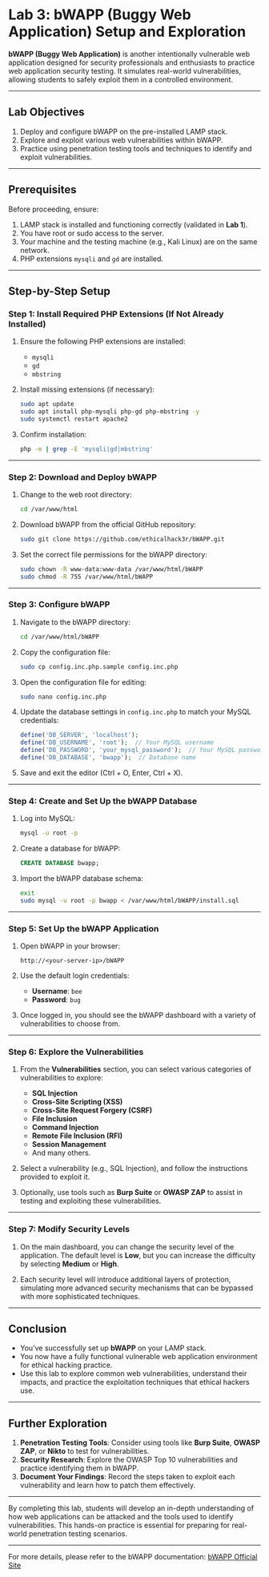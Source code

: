 # Lab 3: bWAPP (Buggy Web Application) Setup and Exploration

**bWAPP (Buggy Web Application)** is another intentionally vulnerable web application designed for security professionals and enthusiasts to practice web application security testing. It simulates real-world vulnerabilities, allowing students to safely exploit them in a controlled environment.

---

## Lab Objectives

1. Deploy and configure bWAPP on the pre-installed LAMP stack.
2. Explore and exploit various web vulnerabilities within bWAPP.
3. Practice using penetration testing tools and techniques to identify and exploit vulnerabilities.

---

## Prerequisites

Before proceeding, ensure:

1. LAMP stack is installed and functioning correctly (validated in **Lab 1**).
2. You have root or sudo access to the server.
3. Your machine and the testing machine (e.g., Kali Linux) are on the same network.
4. PHP extensions `mysqli` and `gd` are installed.

---

## Step-by-Step Setup

### Step 1: Install Required PHP Extensions (If Not Already Installed)

1. Ensure the following PHP extensions are installed:
   - `mysqli`
   - `gd`
   - `mbstring`

2. Install missing extensions (if necessary):
   ```bash
   sudo apt update
   sudo apt install php-mysqli php-gd php-mbstring -y
   sudo systemctl restart apache2
   ```

3. Confirm installation:
   ```bash
   php -m | grep -E 'mysqli|gd|mbstring'
   ```

---

### Step 2: Download and Deploy bWAPP

1. Change to the web root directory:
   ```bash
   cd /var/www/html
   ```

2. Download bWAPP from the official GitHub repository:
   ```bash
   sudo git clone https://github.com/ethicalhack3r/bWAPP.git
   ```

3. Set the correct file permissions for the bWAPP directory:
   ```bash
   sudo chown -R www-data:www-data /var/www/html/bWAPP
   sudo chmod -R 755 /var/www/html/bWAPP
   ```

---

### Step 3: Configure bWAPP

1. Navigate to the bWAPP directory:
   ```bash
   cd /var/www/html/bWAPP
   ```

2. Copy the configuration file:
   ```bash
   sudo cp config.inc.php.sample config.inc.php
   ```

3. Open the configuration file for editing:
   ```bash
   sudo nano config.inc.php
   ```

4. Update the database settings in `config.inc.php` to match your MySQL credentials:
   ```php
   define('DB_SERVER', 'localhost');
   define('DB_USERNAME', 'root');  // Your MySQL username
   define('DB_PASSWORD', 'your_mysql_password');  // Your MySQL password
   define('DB_DATABASE', 'bwapp');  // Database name
   ```

5. Save and exit the editor (Ctrl + O, Enter, Ctrl + X).

---

### Step 4: Create and Set Up the bWAPP Database

1. Log into MySQL:
   ```bash
   mysql -u root -p
   ```

2. Create a database for bWAPP:
   ```sql
   CREATE DATABASE bwapp;
   ```

3. Import the bWAPP database schema:
   ```bash
   exit
   sudo mysql -u root -p bwapp < /var/www/html/bWAPP/install.sql
   ```

---

### Step 5: Set Up the bWAPP Application

1. Open bWAPP in your browser:
   ```
   http://<your-server-ip>/bWAPP
   ```

2. Use the default login credentials:
   - **Username**: `bee`
   - **Password**: `bug`

3. Once logged in, you should see the bWAPP dashboard with a variety of vulnerabilities to choose from.

---

### Step 6: Explore the Vulnerabilities

1. From the **Vulnerabilities** section, you can select various categories of vulnerabilities to explore:
   - **SQL Injection**
   - **Cross-Site Scripting (XSS)**
   - **Cross-Site Request Forgery (CSRF)**
   - **File Inclusion**
   - **Command Injection**
   - **Remote File Inclusion (RFI)**
   - **Session Management**
   - And many others.

2. Select a vulnerability (e.g., SQL Injection), and follow the instructions provided to exploit it.

3. Optionally, use tools such as **Burp Suite** or **OWASP ZAP** to assist in testing and exploiting these vulnerabilities.

---

### Step 7: Modify Security Levels

1. On the main dashboard, you can change the security level of the application. The default level is **Low**, but you can increase the difficulty by selecting **Medium** or **High**.

2. Each security level will introduce additional layers of protection, simulating more advanced security mechanisms that can be bypassed with more sophisticated techniques.

---

## Conclusion

- You’ve successfully set up **bWAPP** on your LAMP stack.
- You now have a fully functional vulnerable web application environment for ethical hacking practice.
- Use this lab to explore common web vulnerabilities, understand their impacts, and practice the exploitation techniques that ethical hackers use.

---

## Further Exploration

1. **Penetration Testing Tools**: Consider using tools like **Burp Suite**, **OWASP ZAP**, or **Nikto** to test for vulnerabilities.
2. **Security Research**: Explore the OWASP Top 10 vulnerabilities and practice identifying them in bWAPP.
3. **Document Your Findings**: Record the steps taken to exploit each vulnerability and learn how to patch them effectively.  

---

By completing this lab, students will develop an in-depth understanding of how web applications can be attacked and the tools used to identify vulnerabilities. This hands-on practice is essential for preparing for real-world penetration testing scenarios.

--- 

For more details, please refer to the bWAPP documentation: [bWAPP Official Site](http://www.itsecgames.com/)